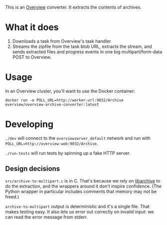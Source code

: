 This is an [Overview](https://github.com/overview/overview-server) converter.
It extracts the contents of archives.

What it does
============

1. Downloads a task from Overview's task handler
2. Streams the zipfile from the task blob URL, extracts the stream, and sends
   extracted files and progress events in one big multipart/form-data POST to
   Overview.

Usage
=====

In an Overview cluster, you'll want to use the Docker container:

`docker run -e POLL_URL=http://worker-url:9032/Archive overview/overview-archive-converter:latest`

Developing
==========

`./dev` will connect to the `overviewserver_default` network and run with
`POLL_URL=http://overview-web:9032/Archive`.

`./run-tests` will run tests by spinning up a fake HTTP server.

Design decisions
----------------

`src/archive-to-multipart.c` is in C. That's because we rely on
[libarchive](https://github.com/libarchive/libarchive) to do the extraction, and
the wrappers around it don't inspire confidence. (The Python wrapper in
particular includes comments that memory may not be freed.)

`archive-to-multipart` output is deterministic and it's a single file. That
makes testing easy. It also lets us error out correctly on invalid input: we
can read the error message from stderr.
